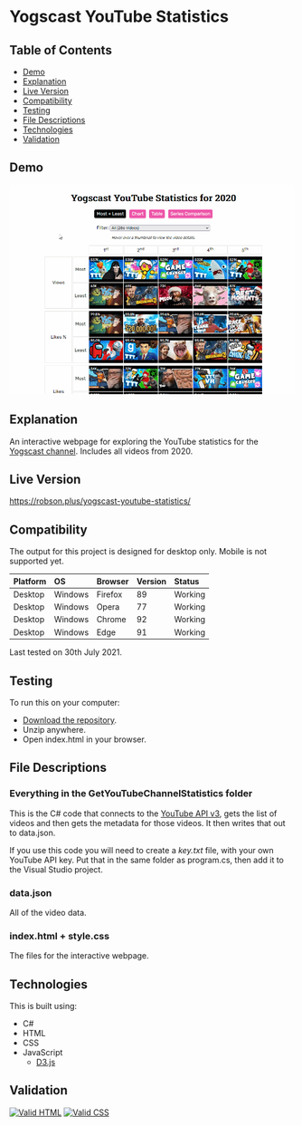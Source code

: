 # Yogscast YouTube Statistics

## Table of Contents

 * [Demo](#demo)
 * [Explanation](#explanation)
 * [Live Version](#live-version)
 * [Compatibility](#compatibility)
 * [Testing](#testing) 
 * [File Descriptions](#file-descriptions)
 * [Technologies](#technologies)
 * [Validation](#validation)

## Demo

![Demo](https://raw.githubusercontent.com/Robson/Yogscast-YouTube-Statistics/demonstration/Demo.gif)

## Explanation
An interactive webpage for exploring the YouTube statistics for the <a href="https://www.youtube.com/channel/UCH-_hzb2ILSCo9ftVSnrCIQ">Yogscast channel</a>. Includes all videos from 2020.

## Live Version

https://robson.plus/yogscast-youtube-statistics/

## Compatibility

The output for this project is designed for desktop only. Mobile is not supported yet.

| Platform | OS      | Browser          | Version | Status  |
| :------- | :------ | :--------------- | :------ | :------ |
| Desktop  | Windows | Firefox          | 89      | Working |
| Desktop  | Windows | Opera            | 77      | Working |
| Desktop  | Windows | Chrome           | 92      | Working |
| Desktop  | Windows | Edge             | 91      | Working |

Last tested on 30th July 2021.

## Testing

To run this on your computer:
 * [Download the repository](https://github.com/Robson/Yogscast-YouTube-Statistics/archive/master.zip).
 * Unzip anywhere.
 * Open index.html in your browser.

## File Descriptions

### Everything in the GetYouTubeChannelStatistics folder
This is the C# code that connects to the <a href="https://developers.google.com/youtube/v3/getting-started">YouTube API v3</a>, gets the list of videos and then gets the metadata for those videos. It then writes that out to data.json.

If you use this code you will need to create a *key.txt* file, with your own YouTube API key. Put that in the same folder as program.cs, then add it to the Visual Studio project.

### data.json
All of the video data.

### index.html + style.css
The files for the interactive webpage.

## Technologies

This is built using:
 * C#
 * HTML
 * CSS
 * JavaScript
   * <a href="https://github.com/d3/d3">D3.js</a>

## Validation

<a href="https://validator.w3.org/nu/?doc=https%3A%2F%2Frobson.plus%2Fyogscast-youtube-statistics%2F"><img src="https://www.w3.org/Icons/valid-html401-blue" alt="Valid HTML" /></a>
<a href="http://jigsaw.w3.org/css-validator/validator?uri=https%3A%2F%2Frobson.plus%2Fyogscast-youtube-statistics%2Fstyle.css&profile=css3svg&usermedium=all&warning=1"><img src="https://jigsaw.w3.org/css-validator/images/vcss-blue" alt="Valid CSS" /></a>   
